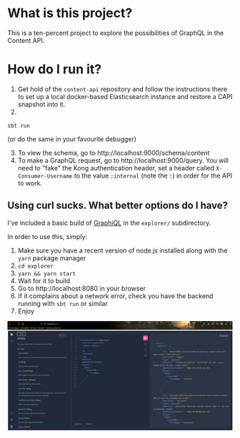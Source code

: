 # What is this project?

This is a ten-percent project to explore the possibilities of GraphQL in the Content API.

# How do I run it?

1. Get hold of the `content-api` repository and follow the instructions there to set up a local docker-based Elasticsearch
instance and restore a CAPI snapshot into it.
2. 
```
sbt run
```

(or do the same in your favourite debugger)

3. To view the schema, go to http://localhost:9000/schema/content
4. To make a GraphQL request, go to http://localhost:9000/query.  You will need to "fake" the Kong authentication
header, set a header called `X-Consumer-Username` to the value `:internal` (note the `:`) in order for the API to work.

## Using curl sucks.  What better options do I have?

I've included a basic build of [GraphiQL](https://www.npmjs.com/package/graphiql) in the `explorer/` subdirectory.

In order to use this, simply:

1. Make sure you have a recent version of node.js installed along with the `yarn` package manager
2. `cd explorer`
3. `yarn && yarn start`
4. Wait for it to build
5. Go to http://localhost:8080 in your browser
6. If it complains about a network error, check you have the backend running with `sbt run` or similar
7. Enjoy

![Screenshot of GraphiQL explorer](doc/graphiql-explorer-screenshot.png)